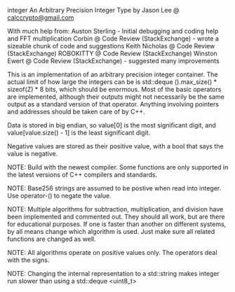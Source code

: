 integer
An Arbitrary Precision Integer Type
by Jason Lee @ calccrypto@gmail.com

With much help from:
    Auston Sterling - Initial debugging and coding help and FFT multiplication
    Corbin @ Code Review (StackExchange) - wrote a sizeable chunk of code and suggestions
    Keith Nicholas  @ Code Review (StackExchange)
    ROBOKITTY @ Code Review (StackExchange)
    Winston Ewert @ Code Review (StackExchange) - suggested many improvements

This is an implementation of an arbitrary precision integer
container. The actual limit of how large the integers can
be is std::deque <Z>().max_size() * sizeof(Z) * 8 bits, which
should be enormous. Most of the basic operators are implemented,
although their outputs might not necessarily be the same output
as a standard version of that operator. Anything involving
pointers and addresses should be taken care of by C++.

Data is stored in big endian, so value[0] is the most
significant digit, and value[value.size() - 1] is the
least significant digit.

Negative values are stored as their positive value,
with a bool that says the value is negative.

NOTE: Build with the newest compiler. Some functions are only
      supported in the latest versions of C++ compilers and
      standards.

NOTE: Base256 strings are assumed to be postive when read into
      integer. Use operator-() to negate the value.

NOTE: Multiple algorithms for subtraction, multiplication, and
      division have been implemented and commented out. They
      should all work, but are there for educational purposes.
      If one is faster than another on different systems, by
      all means change which algorithm is used. Just make sure
      all related functions are changed as well.

NOTE: All algorithms operate on positive values only. The
      operators deal with the signs.

NOTE: Changing the internal representation to a std::string
      makes integer run slower than using a std::deque <uint8_t>